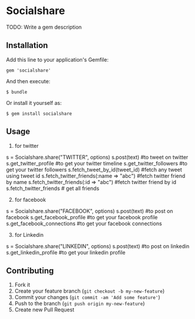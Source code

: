 # Socialshare

TODO: Write a gem description

## Installation

Add this line to your application's Gemfile:

    gem 'socialshare'

And then execute:

    $ bundle

Or install it yourself as:

    $ gem install socialshare

## Usage

1) for twitter

  s = Socialshare.share("TWITTER", options)
  s.post(text)                              #to tweet on twitter
  s.get_twitter_profile                     #to get your twitter timeline
  s.get_twitter_followers                   #to get your twitter followers
  s.fetch_tweet_by_id(tweet_id)             #fetch any tweet using tweet id
  s.fetch_twitter_friends(:name => "abc")   #fetch twitter friend by name
  s.fetch_twitter_friends(:id => "abc")     #fetch twitter friend by id
  s.fetch_twitter_friends                   # get all friends

2) for facebook

  s = Socialshare.share("FACEBOOK", options)
  s.post(text)                              #to post on facebook
  s.get_facebook_profile                    #to get your facebook profile  
  s.get_facebook_connections                #to get your facebook connections

3) for Linkedin

  s = Socialshare.share("LINKEDIN", options)
  s.post(text)                              #to post on linkedin
  s.get_linkedin_profile                    #to get your linkedin profile  

## Contributing

1. Fork it
2. Create your feature branch (`git checkout -b my-new-feature`)
3. Commit your changes (`git commit -am 'Add some feature'`)
4. Push to the branch (`git push origin my-new-feature`)
5. Create new Pull Request
